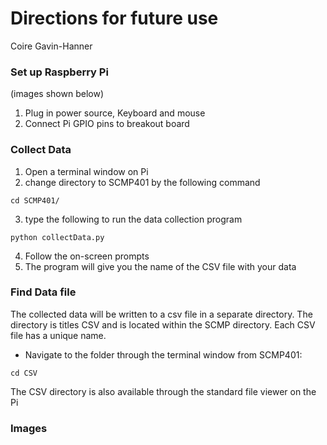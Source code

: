 # Directions for future use
Coire Gavin-Hanner

### Set up Raspberry Pi
(images shown below)
1. Plug in power source, Keyboard and mouse
2. Connect Pi GPIO pins to breakout board

### Collect Data
1. Open a terminal window on Pi
2. change directory to SCMP401 by the following command
```
cd SCMP401/
```
3. type the following to run the data collection program
```
python collectData.py
```
4. Follow the on-screen prompts
5. The program will give you the name of the CSV file with your data

### Find Data file
The collected data will be written to a csv file in a separate directory. The directory is titles CSV and is located within the SCMP directory. Each CSV file has a unique name.
* Navigate to the folder through the terminal window
from SCMP401:
```
cd CSV
```
The CSV directory is also available through the standard file viewer on the Pi

### Images


